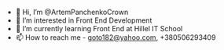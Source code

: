 - 👋 Hi, I’m @ArtemPanchenkoCrown
- 👀 I’m interested in Front End Development
- 🌱 I’m currently learning Front End at Hillel IT School
- 📫 How to reach me - goto182@yahoo.com, +380506293409

<!---
ArtemPanchenkoCrown/ArtemPanchenkoCrown is a ✨ special ✨ repository because its `README.md` (this file) appears on your GitHub profile.
You can click the Preview link to take a look at your changes.
--->
